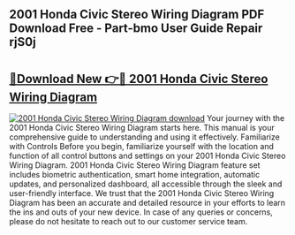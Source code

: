 ## 2001 Honda Civic Stereo Wiring Diagram PDF Download Free - Part-bmo User Guide Repair rjS0j

# <h2><a href="http://dfnwym7.blite.top/?on=2001+Honda+Civic+Stereo+Wiring+Diagram">🔗Download New 👉🔴 2001 Honda Civic Stereo Wiring Diagram</a></h2>

[![2001 Honda Civic Stereo Wiring Diagram download](https://i.imgur.com/lujVjoI.png)](http://dfnwym7.blite.top/?on=2001+Honda+Civic+Stereo+Wiring+Diagram)
Your journey with the 2001 Honda Civic Stereo Wiring Diagram starts here. This manual is your comprehensive guide to understanding and using it effectively. Familiarize with Controls Before you begin, familiarize yourself with the location and function of all control buttons and settings on your 2001 Honda Civic Stereo Wiring Diagram. 2001 Honda Civic Stereo Wiring Diagram feature set includes biometric authentication, smart home integration, automatic updates, and personalized dashboard, all accessible through the sleek and user-friendly interface. We trust that the 2001 Honda Civic Stereo Wiring Diagram has been an accurate and detailed resource in your efforts to learn the ins and outs of your new device. In case of any queries or concerns, please do not hesitate to reach out to our customer service team.
